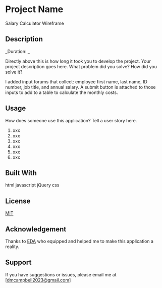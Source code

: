 # Project Name
Salary Calculator Wireframe

## Description

_Duration:  _


Directly above this is how long it took you to develop the project. Your project description goes here. What problem did you solve? How did you solve it? 

I added input forums that collect: employee first name, last name, ID number, job title, and annual salary. A submit button is attached to those inputs to add to a table to calculate the monthly costs. 

## Usage
How does someone use this application? Tell a user story here.

1. xxx
2. xxx
3. xxx
4. xxx
5. xxx
6. xxx


## Built With
html
javascript
jQuery
css

## License
[MIT](https://choosealicense.com/licenses/mit/)

## Acknowledgement
Thanks to [EDA](https://emergingacademy.org/) who equipped and helped me to make this application a reality.

## Support
If you have suggestions or issues, please email me at [dmcampbell2023@gmail.com]

